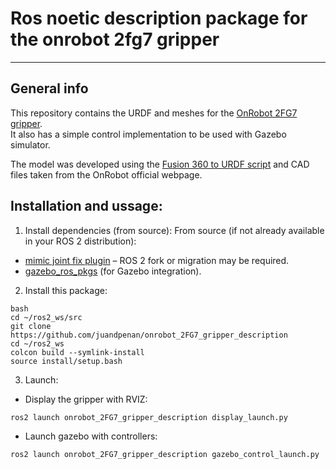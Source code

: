 # Ros noetic description package for the onrobot 2fg7 gripper
------
## General info
This repository contains the URDF and meshes for the [OnRobot 2FG7 gripper](https://onrobot.com/en/products/2fg7).  
It also has a simple control implementation to be used with Gazebo simulator.  

The model was developed using the [Fusion 360 to URDF script](https://github.com/syuntoku14/fusion2urdf) and CAD files taken from the OnRobot official webpage.

## Installation and ussage:
1. Install dependencies (from source):
From source (if not already available in your ROS 2 distribution):
- [mimic joint fix plugin](https://github.com/roboticsgroup/roboticsgroup_upatras_gazebo_plugins) – ROS 2 fork or migration may be required.
- [gazebo_ros_pkgs](https://github.com/ros-simulation/gazebo_ros_pkgs) (for Gazebo integration).

  
2. Install this package:
```
bash
cd ~/ros2_ws/src
git clone https://github.com/juandpenan/onrobot_2FG7_gripper_description
cd ~/ros2_ws
colcon build --symlink-install
source install/setup.bash
```

3. Launch:

  * Display the gripper with RVIZ:
  ```
  ros2 launch onrobot_2FG7_gripper_description display_launch.py
  ```
  
  * Launch gazebo with controllers: 
  ```
  ros2 launch onrobot_2FG7_gripper_description gazebo_control_launch.py
  ```
